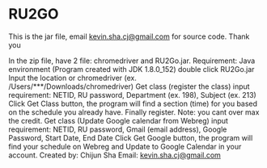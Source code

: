 # RU2GO
This is the jar file, email kevin.sha.cj@gmail.com for source code. Thank you

 In the zip file, have 2 file: chromedriver and RU2Go.jar.
Requirement: Java environment (Program created with JDK 1.8.0_152) double click RU2Go.jar
Input the location or chromedriver (ex. /Users/***/Downloads/chromedriver)
Get class (register the class)
input requirement: NETID, RU password, Department (ex. 198), Subject (ex. 213)
Click Get Class button, the program will find a section (time) for you based on the schedule you already have. Finally register.
Note: you cant over max the credit.
Get class (Update Google calendar from Webreg)
input requirement: NETID, RU password, Gmail (email address), Google Password, Start Date, End Date
Click Get Google button, the program will find your schedule on Webreg and Update to Google Calendar in your account.
Created by: Chijun Sha
Email: kevin.sha.cj@gmail.com
